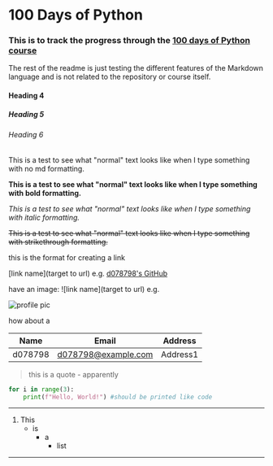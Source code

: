 # 100 Days of Python
### This is to track the progress through the [100 days of Python course](https://www.udemy.com/course/100-days-of-code/)

The rest of the readme is just testing the different features of the Markdown language and is not related to the repository or course itself.


#### Heading 4
##### Heading 5
###### Heading 6

This is a test to see what "normal" text looks like when I type something with no md formatting.

**This is a test to see what "normal" text looks like when I type something with bold formatting.**

_This is a test to see what "normal" text looks like when I type something with italic formatting._

~~This is a test to see what "normal" text looks like when I type something with strikethrough formatting.~~

this is the format for creating a link

[link name](target to url) e.g. [d078798's GitHub](https://github.com/d078798)


have an image:
![link name](target to url) e.g.

![profile pic](https://avatars.githubusercontent.com/u/47648518?v=4)

how about a 

Name|Email|Address|
|----|-----|-------|
|d078798|d078798@example.com|Address1|

>this is a quote - apparently

```Python
for i in range(3):
    print(f"Hello, World!") #should be printed like code
```
---
1. This
    * is
        * a
            * list

***
